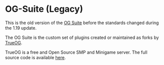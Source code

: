 # OG-Suite (Legacy)

This is the old version of the [OG Suite](https://github.com/true-og/OG-Suite) before the standards changed during the 1.19 update.

The OG Suite is the custom set of plugins created or maintained as forks by [TrueOG](https://true-og.net/).

TrueOG is a free and Open Source SMP and Minigame server. The full source code is available [here](https://github.com/true-og/true-og/).

